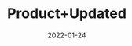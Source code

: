 ---
title: 'Product+Updated'
date: '2022-01-24' 
metatag: '' 
inventory: '0.0' 
draft: false 
# meta description 
shortDescripton: ''
description: 'Category+Updated'
longdescription: 'Long+Description'
featured: True
# product Price
price: '100.0'
# Product Short Description
productID: '24DEAE92-925E-4318-86AA-251672C6BBEC'
type: 'products'
category: 'Category+Updated' 
thumnailproduct: 'https://secondone.eralive.net/images/products/24DEAE92-925E-4318-86AA-251672C6BBEC1.png' 
images:
  - image: 'images/products/24DEAE92-925E-4318-86AA-251672C6BBEC1.png'  
Variants:
---